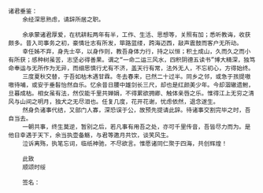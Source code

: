 <pre><code>诸君垂鉴：
    余经深思熟虑，请辞所居之职。

    余承蒙诸君厚爱，在杭耕耘两年有半，工作、生活、思想等，关照有加；悉听教诲，收获颇多。昔入司事务之初，豪情壮志有所发，筚路蓝缕，跨海迈西，敲声震鼓而客户无所动。
    幸任姊不弃，身先士卒，以身作则，教吾身体力行，持之以恒；积土成山，久而久之而小有所获；感种树虽苦，志坚必得善果。谓之“一命二运三风水，四积阴德五读书”博大精深，独笃命奉运与无所作为无异，而细思慎行尤有不济，盖天行有常，法外无人，不忘初心，方得始终。
    三度夏秋交替，于吾如枯木遇甘霖。冬去春来，已然二十过半。同乡之邻，或急于孩提嗷嗷待哺，或安于垂髫怡然自乐。忆余昔日腰中雄剑长三尺，却也是红颜美少年。今却涸辙遗鲋，旦暮成枯。相女虽有法，然仅能千里共婵娟，不得累欲拥卿、触体亲唇之乐。惟得江上无穷之清风与山间之明月，独犬之无尽泪也。任复几度，花开花谢，忧虑依然，退念遂生。
    然身负诸事代结，又部门人寡，深恐误于公，故预先提请此辞。待诸事交割完毕之时，吾自当去。
    一朝共事，终生莫逆，暂别之后，若凡事有用吾之处，亦可千里传音，吾皆尽力而为。是他日幸遇于天下，余当执壶备觞，与君等邀月共饮，谈笑风生。
    泣诉离殇，执笔忘词，临纸神驰，不尽欲言。惟愿诸同仁聚于四海，共创辉煌！

    此致
    顺颂时绥

    签名：
</code></pre>
